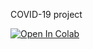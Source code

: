 COVID-19 project

[![Open In Colab](https://colab.research.google.com/assets/colab-badge.svg)](https://colab.research.google.com/drive/1sHBrqOnsnTBztfEx9j4vIWl4zO660M4f)
